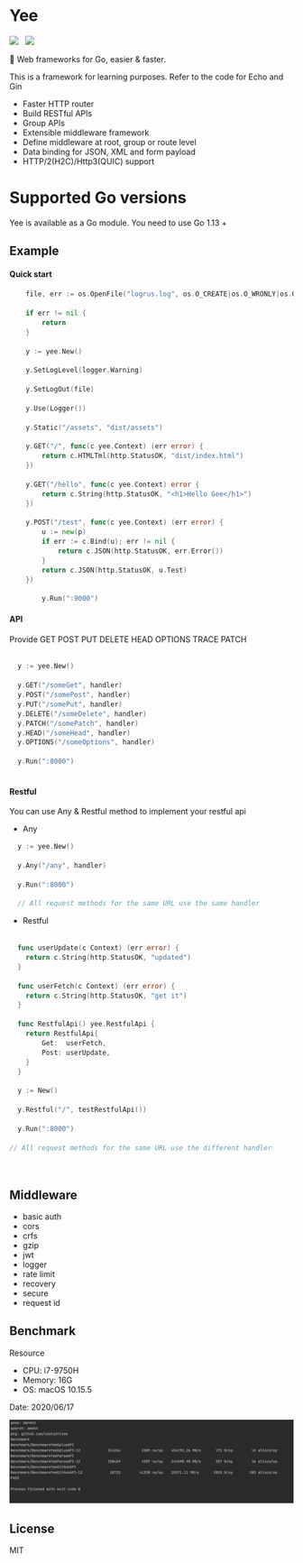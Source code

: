 # Yee

![](https://img.shields.io/badge/build-alpha-brightgreen.svg)  
![](https://img.shields.io/badge/version-v0.0.1-brightgreen.svg)

🦄 Web frameworks for Go, easier & faster.
 
This is a framework for learning purposes. Refer to the code for Echo and Gin

-   Faster HTTP router
-   Build RESTful APIs
-   Group APIs
-   Extensible middleware framework
-   Define middleware at root, group or route level
-   Data binding for JSON, XML and form payload
-   HTTP/2(H2C)/Http3(QUIC) support

# Supported Go versions

Yee is available as a Go module. You need to use Go 1.13 +

## Example

#### Quick start

```go
	file, err := os.OpenFile("logrus.log", os.O_CREATE|os.O_WRONLY|os.O_APPEND, 0666)
	
	if err != nil {
	    return
	}
	
	y := yee.New()
	
	y.SetLogLevel(logger.Warning)
	
	y.SetLogOut(file)
	 
	y.Use(Logger())
	 
 	y.Static("/assets", "dist/assets")

	y.GET("/", func(c yee.Context) (err error) {
		return c.HTMLTml(http.StatusOK, "dist/index.html")
	})

 	y.GET("/hello", func(c yee.Context) error {
		return c.String(http.StatusOK, "<h1>Hello Gee</h1>")
	})

	y.POST("/test", func(c yee.Context) (err error) {
		u := new(p)
		if err := c.Bind(u); err != nil {
			return c.JSON(http.StatusOK, err.Error())
		}
		return c.JSON(http.StatusOK, u.Test)
	})

        y.Run(":9000")
```

#### API 
    
Provide GET POST PUT DELETE HEAD OPTIONS TRACE PATCH
    
```go
    
  y := yee.New()
    
  y.GET("/someGet", handler)
  y.POST("/somePost", handler)
  y.PUT("/somePut", handler)
  y.DELETE("/someDelete", handler)
  y.PATCH("/somePatch", handler)
  y.HEAD("/someHead", handler)
  y.OPTIONS("/someOptions", handler)
    
  y.Run(":8000")
    
```
    
#### Restful

You can use Any & Restful method to implement your restful api

+ Any

```go
  y := yee.New()
    
  y.Any("/any", handler)
    
  y.Run(":8000")

  // All request methods for the same URL use the same handler

```

+ Restful

```go

  func userUpdate(c Context) (err error) {
  	return c.String(http.StatusOK, "updated")
  }
  
  func userFetch(c Context) (err error) {
  	return c.String(http.StatusOK, "get it")
  }
  
  func RestfulApi() yee.RestfulApi {
  	return RestfulApi{
  		Get:  userFetch,
  		Post: userUpdate,
  	}
  }
  
  y := New()
  
  y.Restful("/", testRestfulApi())
  
  y.Run(":8000")
 
// All request methods for the same URL use the different handler

 
```

## Middleware

   - basic auth
   - cors
   - crfs
   - gzip
   - jwt
   - logger
   - rate limit
   - recovery
   - secure
   - request id
   
## Benchmark
  
  Resource
  - CPU: i7-9750H
  - Memory: 16G 
  - OS: macOS 10.15.5
  
  Date: 2020/06/17
    
  ![](img/benchmark.png)
  

## License

MIT
